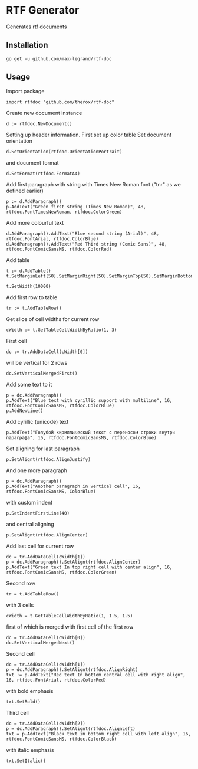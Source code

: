 # RTF Generator

Generates rtf documents

## Installation

``go get -u github.com/max-legrand/rtf-doc``

## Usage

Import package

	import rtfdoc "github.com/therox/rtf-doc"

Create new document instance

    d := rtfdoc.NewDocument()

Setting up header information. First set up color table
Set document orientation

	d.SetOrientation(rtfdoc.OrientationPortrait)

and document format

    d.SetFormat(rtfdoc.FormatA4)
	
Add first paragraph with string with Times New Roman font ("tnr" as we defined earlier)

    p := d.AddParagraph()
	p.AddText("Green first string (Times New Roman)", 48, rtfdoc.FontTimesNewRoman, rtfdoc.ColorGreen)

Add more colourful text

	d.AddParagraph().AddText("Blue second string (Arial)", 48, rtfdoc.FontArial, rtfdoc.ColorBlue)	
    d.AddParagraph().AddText("Red Third string (Comic Sans)", 48, rtfdoc.FontComicSansMS, rtfdoc.ColorRed)

Add table

	t := d.AddTable()
	t.SetMarginLeft(50).SetMarginRight(50).SetMarginTop(50).SetMarginBottom(50)

	t.SetWidth(10000)

Add first row to table

	tr := t.AddTableRow()

Get slice of cell widths for current row

	cWidth := t.GetTableCellWidthByRatio(1, 3)

First cell

	dc := tr.AddDataCell(cWidth[0])

will be vertical for 2 rows

	dc.SetVerticalMergedFirst()

Add some text to it

	p = dc.AddParagraph()
	p.AddText("Blue text with cyrillic support with multiline", 16, rtfdoc.FontComicSansMS, rtfdoc.ColorBlue)
	p.AddNewLine()

Add cyrillic (unicode) text

	p.AddText("Голубой кириллический текст с переносом строки внутри параграфа", 16, rtfdoc.FontComicSansMS, rtfdoc.ColorBlue)

Set aligning for last paragraph

	p.SetAlignt(rtfdoc.AlignJustify)

And one more paragraph

	p = dc.AddParagraph()
	p.AddText("Another paragraph in vertical cell", 16, rtfdoc.FontComicSansMS, ColorBlue)

 with custom indent

	p.SetIndentFirstLine(40)

 and central aligning

	p.SetAlignt(rtfdoc.AlignCenter)

Add last cell for current row

	dc = tr.AddDataCell(cWidth[1])
	p = dc.AddParagraph().SetAlignt(rtfdoc.AlignCenter)
	p.AddText("Green text In top right cell with center align", 16, rtfdoc.FontComicSansMS, rtfdoc.ColorGreen)


Second row    

	tr = t.AddTableRow()

 with 3 cells

	cWidth = t.GetTableCellWidthByRatio(1, 1.5, 1.5)

 first of which is merged with first cell of the first row

	dc = tr.AddDataCell(cWidth[0])
	dc.SetVerticalMergedNext()

Second cell

	dc = tr.AddDataCell(cWidth[1])
	p = dc.AddParagraph().SetAlignt(rtfdoc.AlignRight)
	txt := p.AddText("Red text In bottom central cell with right align", 16, rtfdoc.FontArial, rtfdoc.ColorRed)

 with bold emphasis

	txt.SetBold()

Third cell

	dc = tr.AddDataCell(cWidth[2])
	p = dc.AddParagraph().SetAlignt(rtfdoc.AlignLeft)
	txt = p.AddText("Black text in bottom right cell with left align", 16, rtfdoc.FontComicSansMS, rtfdoc.ColorBlack)

 with italic emphasis
 
	txt.SetItalic()